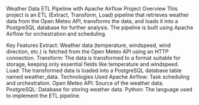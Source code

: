 Weather Data ETL Pipeline with Apache Airflow
Project Overview
This project is an ETL (Extract, Transform, Load) pipeline that retrieves weather data from the Open Meteo API, transforms the data, and loads it into a PostgreSQL database for further analysis. The pipeline is built using Apache Airflow for orchestration and scheduling.

Key Features
Extract: Weather data (temperature, windspeed, wind direction, etc.) is fetched from the Open Meteo API using an HTTP connection.
Transform: The data is transformed to a format suitable for storage, keeping only essential fields like temperature and windspeed.
Load: The transformed data is loaded into a PostgreSQL database table named weather_data.
Technologies Used
Apache Airflow: Task scheduling and orchestration.
Open Meteo API: Source of the weather data.
PostgreSQL: Database for storing weather data.
Python: The language used to implement the ETL pipeline.

